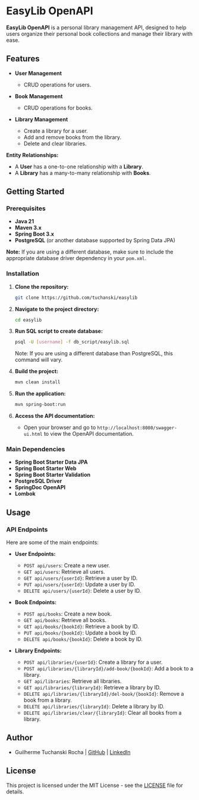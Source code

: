 
# EasyLib OpenAPI

**EasyLib OpenAPI** is a personal library management API, designed to help users organize their personal book collections and manage their library with ease.

## Features

- **User Management**
  - CRUD operations for users.
  
- **Book Management**
  - CRUD operations for books.
  
- **Library Management**
  - Create a library for a user.
  - Add and remove books from the library.
  - Delete and clear libraries.

**Entity Relationships:**
- A **User** has a one-to-one relationship with a **Library**.
- A **Library** has a many-to-many relationship with **Books**.

## Getting Started

### Prerequisites

- **Java 21**
- **Maven 3.x**
- **Spring Boot 3.x**
- **PostgreSQL** (or another database supported by Spring Data JPA)

**Note:** If you are using a different database, make sure to include the appropriate database driver dependency in your `pom.xml`.

### Installation

1. **Clone the repository:**
   ```bash
   git clone https://github.com/tuchanski/easylib
   ```

2. **Navigate to the project directory:**
   ```bash
   cd easylib
   ```

3. **Run SQL script to create database:**
   ```bash
   psql -U [username] -f db_script/easylib.sql
   ```
   Note: If you are using a different database than PostgreSQL, this command will vary.

4. **Build the project:**
   ```bash
   mvn clean install
   ```

5. **Run the application:**
   ```bash
   mvn spring-boot:run
   ```

6. **Access the API documentation:**
   - Open your browser and go to `http://localhost:8080/swagger-ui.html` to view the OpenAPI documentation.

### Main Dependencies

- **Spring Boot Starter Data JPA**
- **Spring Boot Starter Web**
- **Spring Boot Starter Validation**
- **PostgreSQL Driver**
- **SpringDoc OpenAPI**
- **Lombok**

## Usage

### API Endpoints

Here are some of the main endpoints:

- **User Endpoints:**
  - `POST api/users`: Create a new user.
  - `GET api/users`: Retrieve all users.
  - `GET api/users/{userId}`: Retrieve a user by ID.
  - `PUT api/users/{userId}`: Update a user by ID.
  - `DELETE api/users/{userId}`: Delete a user by ID.

- **Book Endpoints:**
  - `POST api/books`: Create a new book.
  - `GET api/books`: Retrieve all books.
  - `GET api/books/{bookId}`: Retrieve a book by ID.
  - `PUT api/books/{bookId}`: Update a book by ID.
  - `DELETE api/books/{bookId}`: Delete a book by ID.

- **Library Endpoints:**
  - `POST api/libraries/{userId}`: Create a library for a user.
  - `POST api/libraries/{libraryId}/add-book/{bookId}`: Add a book to a library.
  - `GET api/libraries`: Retrieve all libraries.
  - `GET api/libraries/{libraryId}`: Retrieve a library by ID.
  - `DELETE api/libraries/{libraryId}/del-book/{bookId}`: Remove a book from a library.
  - `DELETE api/libraries/{libraryId}`: Delete a library by ID.
  - `DELETE api/libraries/clear/{libraryId}`: Clear all books from a library.

## Author
 
- Guilherme Tuchanski Rocha | [GitHub](https://github.com/tuchanski) | [LinkedIn](https://www.linkedin.com/in/tuchanski/)

## License

This project is licensed under the MIT License - see the [LICENSE](LICENSE) file for details.
